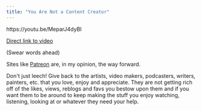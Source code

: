 ```yaml
---
title: "You Are Not a Content Creator"
---
```

<p>https://youtu.be/MeparJ4dyBI</p>
<p><a href="https://youtu.be/MeparJ4dyBI">Direct link to video</a></p>
<p>(Swear words ahead)</p>
<p>Sites like <a href="https://patreon.com/ichris">Patreon</a> are, in my opinion, the way forward.</p>
<p>Don't just leech! Give back to the artists, video makers, podcasters, writers, painters, etc. that you love, enjoy and appreciate. They are not getting rich off of the likes, views, reblogs and favs you bestow upon them and if you want them to be around to keep making the stuff you enjoy watching, listening, looking at or whatever they need your help.</p>
